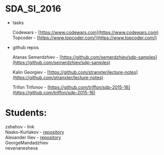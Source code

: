 # SDA_SI_2016

* tasks

    Codewars - [https://www.codewars.com](https://www.codewars.com)
    Topcoder - [https://www.topcoder.com/](https://www.topcoder.com/)
  
  
* github repos

    Atanas Semerdzhiev - [https://github.com/semerdzhiev/sdp-samples](https://github.com/semerdzhiev/sdp-samples)
  
    Kalin Georgiev - [https://github.com/stranxter/lecture-notes](https://github.com/stranxter/lecture-notes)
  
    Trifon Trifonov - [https://github.com/triffon/sdp-2015-16](https://github.com/triffon/sdp-2015-16)



# Students:
  zshehov - link <br />
  Nasko-Kurtakov - [repository](https://github.com/Nasko-Kurtakov) <br />
  Alexander Iliev - [repository](https://github.com/sando22) <br />
  GeorgeMandadzhiev <br />
  nevenanesheva <br />

